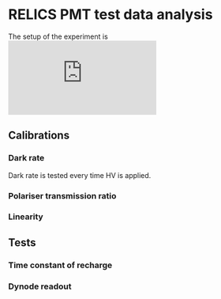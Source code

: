 # RELICS PMT test data analysis

The setup of the experiment is
![image](https://github.com/Chocolirz/RELICS_PMT_Data_Analysis/blob/main/img/experiment_setup.pdf)

## Calibrations
### Dark rate
Dark rate is tested every time HV is applied. 
### Polariser transmission ratio
### Linearity
## Tests
### Time constant of recharge
### Dynode readout
